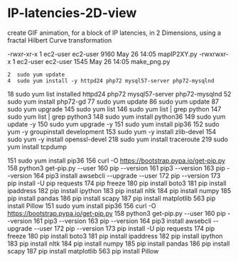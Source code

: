 # IP-latencies-2D-view
create GIF animation, for a block of IP latencies, in 2 Dimensions, using a fractal Hilbert Curve transformation

-rwxr-xr-x 1 ec2-user ec2-user 9160 May 26 14:05 mapIP2XY.py
-rwxrwxr-x 1 ec2-user ec2-user 1545 May 26 14:05 make_png.py

    2  sudo yum update
    4  sudo yum install -y httpd24 php72 mysql57-server php72-mysqlnd
   18  sudo yum list installed httpd24 php72 mysql57-server php72-mysqlnd
   52  sudo yum install php72-gd
   77  sudo yum update
   86  sudo yum update
   87  sudo yum upgrade
  145  sudo yum list
  146  sudo yum list | grep python
  147  sudo yum list | grep python3
  148  sudo yum install python36
  149  sudo yum update -y
  150  sudo yum upgrade -y
  151  sudo yum install pip36
  152  sudo yum -y groupinstall development
  153  sudo yum -y install zlib-devel
  154  sudo yum -y install openssl-devel
  218  sudo yum install traceroute
  219  sudo yum install tcpdump
  
  151  sudo yum install pip36
  156  curl -O https://bootstrap.pypa.io/get-pip.py
  158  python3 get-pip.py --user
  160  pip --version
  161  pip3 --version
  163  pip --version
  164  pip3 install awsebcli --upgrade --user
  172  pip --version
  173  pip install -U pip requests
  174  pip freeze
  180  pip install boto3
  181  pip install ipaddress
  182  pip install ipython
  183  pip install nltk
  184  pip install numpy
  185  pip install pandas
  186  pip install scapy
  187  pip install matplotlib
  563  pip install Pillow
  151  sudo yum install pip36
  156  curl -O https://bootstrap.pypa.io/get-pip.py
  158  python3 get-pip.py --user
  160  pip --version
  161  pip3 --version
  163  pip --version
  164  pip3 install awsebcli --upgrade --user
  172  pip --version
  173  pip install -U pip requests
  174  pip freeze
  180  pip install boto3
  181  pip install ipaddress
  182  pip install ipython
  183  pip install nltk
  184  pip install numpy
  185  pip install pandas
  186  pip install scapy
  187  pip install matplotlib
  563  pip install Pillow
  
  
